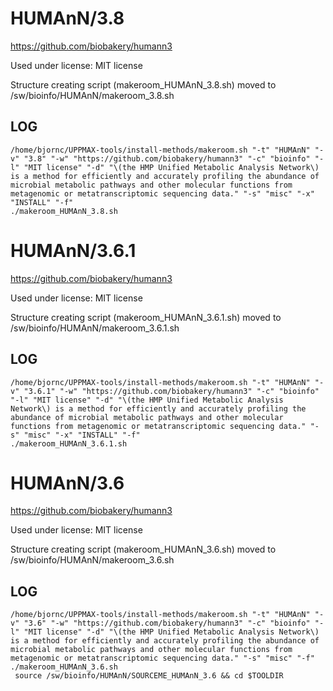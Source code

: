 HUMAnN/3.8
========================

<https://github.com/biobakery/humann3>

Used under license:
MIT license


Structure creating script (makeroom_HUMAnN_3.8.sh) moved to /sw/bioinfo/HUMAnN/makeroom_3.8.sh

LOG
---

    /home/bjornc/UPPMAX-tools/install-methods/makeroom.sh "-t" "HUMAnN" "-v" "3.8" "-w" "https://github.com/biobakery/humann3" "-c" "bioinfo" "-l" "MIT license" "-d" "\(the HMP Unified Metabolic Analysis Network\) is a method for efficiently and accurately profiling the abundance of microbial metabolic pathways and other molecular functions from metagenomic or metatranscriptomic sequencing data." "-s" "misc" "-x" "INSTALL" "-f"
    ./makeroom_HUMAnN_3.8.sh
HUMAnN/3.6.1
========================

<https://github.com/biobakery/humann3>

Used under license:
MIT license


Structure creating script (makeroom_HUMAnN_3.6.1.sh) moved to /sw/bioinfo/HUMAnN/makeroom_3.6.1.sh

LOG
---

    /home/bjornc/UPPMAX-tools/install-methods/makeroom.sh "-t" "HUMAnN" "-v" "3.6.1" "-w" "https://github.com/biobakery/humann3" "-c" "bioinfo" "-l" "MIT license" "-d" "\(the HMP Unified Metabolic Analysis Network\) is a method for efficiently and accurately profiling the abundance of microbial metabolic pathways and other molecular functions from metagenomic or metatranscriptomic sequencing data." "-s" "misc" "-x" "INSTALL" "-f"
    ./makeroom_HUMAnN_3.6.1.sh
HUMAnN/3.6
========================

<https://github.com/biobakery/humann3>

Used under license:
MIT license


Structure creating script (makeroom_HUMAnN_3.6.sh) moved to /sw/bioinfo/HUMAnN/makeroom_3.6.sh

LOG
---

    /home/bjornc/UPPMAX-tools/install-methods/makeroom.sh "-t" "HUMAnN" "-v" "3.6" "-w" "https://github.com/biobakery/humann3" "-c" "bioinfo" "-l" "MIT license" "-d" "\(the HMP Unified Metabolic Analysis Network\) is a method for efficiently and accurately profiling the abundance of microbial metabolic pathways and other molecular functions from metagenomic or metatranscriptomic sequencing data." "-s" "misc" "-f"
    ./makeroom_HUMAnN_3.6.sh
     source /sw/bioinfo/HUMAnN/SOURCEME_HUMAnN_3.6 && cd $TOOLDIR

